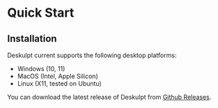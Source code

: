 # Quick Start

## Installation

Deskulpt current supports the following desktop platforms:

- Windows (10, 11)
- MacOS (Intel, Apple Silicon)
- Linux (X11, tested on Ubuntu)

You can download the latest release of Deskulpt from [Github Releases](https://github.com/CSCI-SHU-410-SE-Project/Deskulpt/releases/latest).
